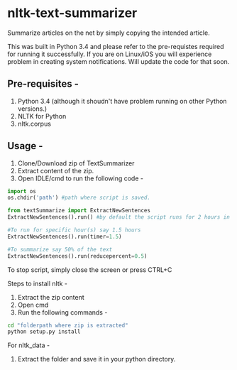 # nltk-text-summarizer
Summarize articles on the net by simply copying the intended article.

This was built in Python 3.4 and please refer to the pre-requistes required for running it successfully. If you are on Linux/iOS you will experience problem in creating system notifications. Will update the code for that soon. 

Pre-requisites - 
-------
1. Python 3.4 (although it shoudn't have problem running on other Python versions.)
2. NLTK for Python 
3. nltk.corpus

Usage - 
-------

1. Clone/Download zip of TextSummarizer
2. Extract content of the zip.
3. Open IDLE/cmd to run the following code - 
```python
import os
os.chdir('path') #path where script is saved.

from textSummarize import ExtractNewSentences
ExtractNewSentences().run() #by default the script runs for 2 hours in background with 75% summarization of text.

#To run for specific hour(s) say 1.5 hours
ExtractNewSentences().run(timer=1.5)

#To summarize say 50% of the text
ExtractNewSentences().run(reducepercent=0.5)

```
To stop script, simply close the screen or press CTRL+C

Steps to install nltk -

1. Extract the zip content
2. Open cmd
3. Run the following commands -
```cmd
cd "folderpath where zip is extracted"
python setup.py install
```

For nltk_data -

1. Extract the folder and save it in your python directory.
